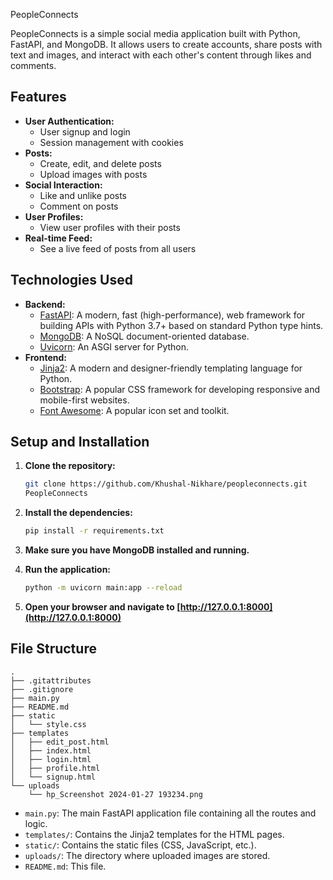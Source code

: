 PeopleConnects

PeopleConnects is a simple social media application built with Python, FastAPI, and MongoDB. It allows users to create accounts, share posts with text and images, and interact with each other's content through likes and comments.

## Features

*   **User Authentication:**
    *   User signup and login
    *   Session management with cookies
*   **Posts:**
    *   Create, edit, and delete posts
    *   Upload images with posts
*   **Social Interaction:**
    *   Like and unlike posts
    *   Comment on posts
*   **User Profiles:**
    *   View user profiles with their posts
*   **Real-time Feed:**
    *   See a live feed of posts from all users

## Technologies Used

*   **Backend:**
    *   [FastAPI](https://fastapi.tiangolo.com/): A modern, fast (high-performance), web framework for building APIs with Python 3.7+ based on standard Python type hints.
    *   [MongoDB](https://www.mongodb.com/): A NoSQL document-oriented database.
    *   [Uvicorn](https://www.uvicorn.org/): An ASGI server for Python.
*   **Frontend:**
    *   [Jinja2](https://jinja.palletsprojects.com/): A modern and designer-friendly templating language for Python.
    *   [Bootstrap](https://getbootstrap.com/): A popular CSS framework for developing responsive and mobile-first websites.
    *   [Font Awesome](https://fontawesome.com/): A popular icon set and toolkit.

## Setup and Installation

1.  **Clone the repository:**

    ```bash
    git clone https://github.com/Khushal-Nikhare/peopleconnects.git
    PeopleConnects
    ```

2.  **Install the dependencies:**

    ```bash
    pip install -r requirements.txt
    ```

3.  **Make sure you have MongoDB installed and running.**

4.  **Run the application:**

    ```bash
    python -m uvicorn main:app --reload
    ```

5.  **Open your browser and navigate to [http://127.0.0.1:8000](http://127.0.0.1:8000)**

## File Structure

```
.
├── .gitattributes
├── .gitignore
├── main.py
├── README.md
├── static
│   └── style.css
├── templates
│   ├── edit_post.html
│   ├── index.html
│   ├── login.html
│   ├── profile.html
│   └── signup.html
└── uploads
    └── hp_Screenshot 2024-01-27 193234.png
```

*   `main.py`: The main FastAPI application file containing all the routes and logic.
*   `templates/`: Contains the Jinja2 templates for the HTML pages.
*   `static/`: Contains the static files (CSS, JavaScript, etc.).
*   `uploads/`: The directory where uploaded images are stored.
*   `README.md`: This file.